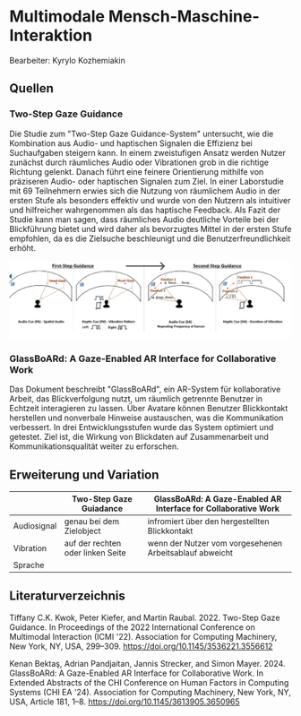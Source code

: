 # Multimodale Mensch-Maschine-Interaktion

Bearbeiter: Kyrylo Kozhemiakin

## Quellen

### Two-Step Gaze Guidance

Die Studie zum "Two-Step Gaze Guidance-System" untersucht, wie die Kombination aus Audio- und haptischen Signalen die Effizienz bei Suchaufgaben steigern kann. In einem zweistufigen Ansatz werden Nutzer zunächst durch räumliches Audio oder Vibrationen grob in die richtige Richtung gelenkt. Danach führt eine feinere Orientierung mithilfe von präziseren Audio- oder haptischen Signalen zum Ziel. In einer Laborstudie mit 69 Teilnehmern erwies sich die Nutzung von räumlichem Audio in der ersten Stufe als besonders effektiv und wurde von den Nutzern als intuitiver und hilfreicher wahrgenommen als das haptische Feedback. Als Fazit der Studie kann man sagen, dass räumliches Audio  deutliche Vorteile bei der Blickführung bietet und wird daher als bevorzugtes Mittel in der ersten Stufe empfohlen, da es die Zielsuche beschleunigt und die Benutzerfreundlichkeit erhöht.

![Abbildung einer multimodalen Interaktion mit Blick und ...](img/Heading_Picture_x3.png)

### GlassBoARd: A Gaze-Enabled AR Interface for Collaborative Work

Das Dokument beschreibt "GlassBoARd", ein AR-System für kollaborative Arbeit, das Blickverfolgung nutzt, um räumlich getrennte Benutzer in Echtzeit interagieren zu lassen. Über Avatare können Benutzer Blickkontakt herstellen und nonverbale Hinweise austauschen, was die Kommunikation verbessert. In drei Entwicklungsstufen wurde das System optimiert und getestet. Ziel ist, die Wirkung von Blickdaten auf Zusammenarbeit und Kommunikationsqualität weiter zu erforschen.

## Erweiterung und Variation

| | Two-Step Gaze Guiadance | GlassBoARd: A Gaze-Enabled AR Interface for Collaborative Work |
| --- | ---- | --- |
| Audiosignal | genau bei dem Zielobject | infromiert über den hergestellten Blickkontakt
| Vibration | auf der rechten oder linken Seite | wenn der Nutzer vom vorgesehenen Arbeitsablauf abweicht
| Sprache | |

## Literaturverzeichnis

Tiffany C.K. Kwok, Peter Kiefer, and Martin Raubal. 2022. Two-Step Gaze Guidance. In Proceedings of 
the 2022 International Conference on Multimodal Interaction (ICMI '22). Association for Computing 
Machinery, New York, NY, USA, 299–309.
https://doi.org/10.1145/3536221.3556612

Kenan Bektaş, Adrian Pandjaitan, Jannis Strecker, and Simon Mayer. 2024. GlassBoARd: A Gaze-Enabled AR Interface for Collaborative Work. In Extended Abstracts of the CHI Conference on Human Factors in Computing Systems (CHI EA '24). Association for Computing Machinery, New York, NY, USA, Article 181, 1–8. 
https://doi.org/10.1145/3613905.3650965
